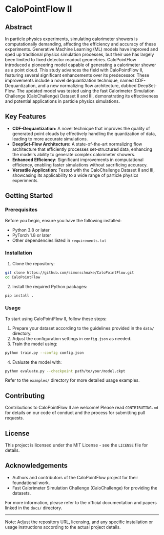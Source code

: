 # CaloPointFlow II

## Abstract

In particle physics experiments, simulating calorimeter showers is computationally demanding, affecting the efficiency and accuracy of these experiments. Generative Machine Learning (ML) models have improved and sped up traditional physics simulation processes, but their use has largely been limited to fixed detector readout geometries. CaloPointFlow introduced a pioneering model capable of generating a calorimeter shower as a point cloud. This study advances the field with CaloPointFlow II, featuring several significant enhancements over its predecessor. These improvements include a novel dequantization technique, named CDF-Dequantization, and a new normalizing flow architecture, dubbed DeepSet-Flow. The updated model was tested using the fast Calorimeter Simulation Challenge (CaloChallenge) Dataset II and III, demonstrating its effectiveness and potential applications in particle physics simulations.

## Key Features

- **CDF-Dequantization:** A novel technique that improves the quality of generated point clouds by effectively handling the quantization of data, leading to more accurate simulations.
- **DeepSet-Flow Architecture:** A state-of-the-art normalizing flow architecture that efficiently processes set-structured data, enhancing the model's ability to generate complex calorimeter showers.
- **Enhanced Efficiency:** Significant improvements in computational efficiency, enabling faster simulations without sacrificing accuracy.
- **Versatile Application:** Tested with the CaloChallenge Dataset II and III, showcasing its applicability to a wide range of particle physics experiments.

## Getting Started

### Prerequisites

Before you begin, ensure you have the following installed:
- Python 3.8 or later
- PyTorch 1.8 or later
- Other dependencies listed in `requirements.txt`

### Installation

1. Clone the repository:

```bash
git clone https://github.com/simonschnake/CaloPointFlow.git
cd CaloPointFlow
```

2. Install the required Python packages:

```bash
pip install .
```

### Usage

To start using CaloPointFlow II, follow these steps:

1. Prepare your dataset according to the guidelines provided in the `data/` directory.
2. Adjust the configuration settings in `config.json` as needed.
3. Train the model using:

```bash
python train.py --config config.json
```

4. Evaluate the model with:

```bash
python evaluate.py --checkpoint path/to/your/model.ckpt
```

Refer to the `examples/` directory for more detailed usage examples.

## Contributing

Contributions to CaloPointFlow II are welcome! Please read `CONTRIBUTING.md` for details on our code of conduct and the process for submitting pull requests.

## License

This project is licensed under the MIT License - see the `LICENSE` file for details.

## Acknowledgements

- Authors and contributors of the CaloPointFlow project for their foundational work.
- Fast Calorimeter Simulation Challenge (CaloChallenge) for providing the datasets.

For more information, please refer to the official documentation and papers linked in the `docs/` directory.

---

Note: Adjust the repository URL, licensing, and any specific installation or usage instructions according to the actual project details.



